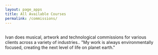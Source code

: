```yaml
---
layout: page_apps
title: All Available Courses
permalink: /commissions/
---
```


<!--Page commissions-->
<br>
Ivan does musical, artwork and technological commissions for various clients across a variety of industries.. "My work is always environmentally focused, creating the next level of life on planet earth."
<br>
